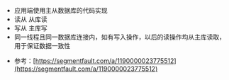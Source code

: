 * 应用端使用主从数据库的代码实现
* 读从 从库读
* 写从 主库写
* 同一线程且同一数据库连接内，如有写入操作，以后的读操作均从主库读取，用于保证数据一致性


- 参考：[https://segmentfault.com/a/1190000023775512](https://segmentfault.com/a/1190000023775512)
